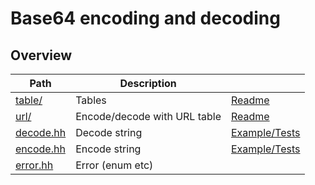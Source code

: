 # Base64 encoding and decoding

## Overview

| Path                   | Description                  |                                 |
| ---------------------- | ---------------------------- | ------------------------------- |
| [table/](table)        | Tables                       | [Readme](table/README.md)       |
| [url/](url)            | Encode/decode with URL table | [Readme](url/README.md)         |
| [decode.hh](decode.hh) | Decode string                | [Example/Tests](decode.test.cc) |
| [encode.hh](encode.hh) | Encode string                | [Example/Tests](encode.test.cc) |
| [error.hh](error.hh)   | Error (enum etc)             |                                 |
